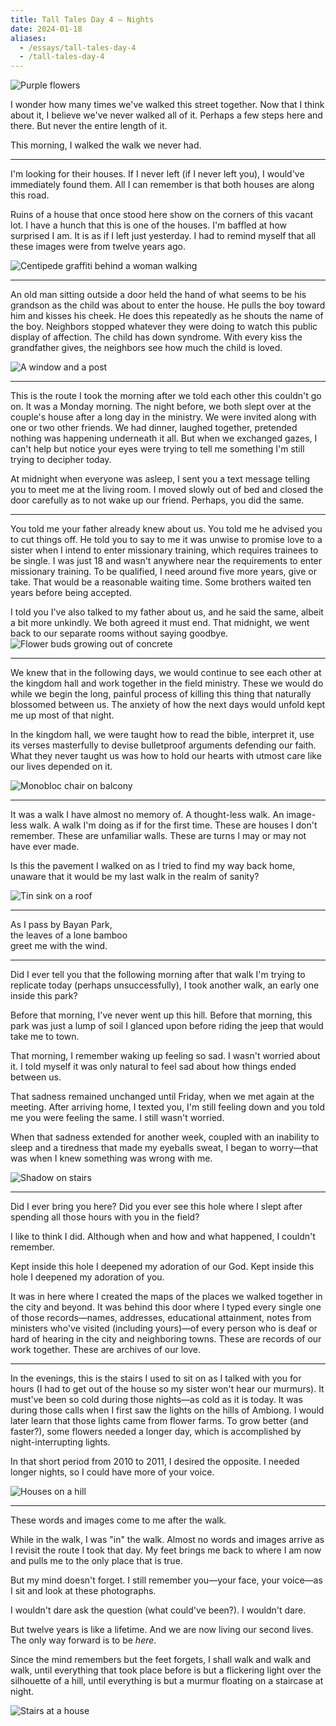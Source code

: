 ```yaml
---
title: Tall Tales Day 4 — Nights
date: 2024-01-18
aliases:
  - /essays/tall-tales-day-4
  - /tall-tales-day-4
---
```

![Purple flowers](images/20240118-074614-tall-tales-purple-flowers.jpg)

I wonder how many times we've walked this street together. Now that I think about it, I believe we've never walked all of it. Perhaps a few steps here and there. But never the entire length of it.

This morning, I walked the walk we never had.
***
I'm looking for their houses. If I never left (if I never left you), I would've immediately found them. All I can remember is that both houses are along this road.

Ruins of a house that once stood here show on the corners of this vacant lot. I have a hunch that this is one of the houses. I'm baffled at how surprised I am. It is as if I left just yesterday. I had to remind myself that all these images were from twelve years ago.

![Centipede graffiti behind a woman walking](images/20240118-074116-tall-tales-woman-centipede.jpg)
***
An old man sitting outside a door held the hand of what seems to be his grandson as the child was about to enter the house. He pulls the boy toward him and kisses his cheek. He does this repeatedly as he shouts the name of the boy. Neighbors stopped whatever they were doing to watch this public display of affection. The child has down syndrome. With every kiss the grandfather gives, the neighbors see how much the child is loved.

![A window and a post](images/20240118-081052-tall-tales-window-post.jpg)
***
This is the route I took the morning after we told each other this couldn't go on. It was a Monday morning. The night before, we both slept over at the couple's house after a long day in the ministry. We were invited along with one or two other friends. We had dinner, laughed together, pretended nothing was happening underneath it all. But when we exchanged gazes, I can't help but notice your eyes were trying to tell me something I'm still trying to decipher today.

At midnight when everyone was asleep, I sent you a text message telling you to meet me at the living room. I moved slowly out of bed and closed the door carefully as to not wake up our friend. Perhaps, you did the same.
***
You told me your father already knew about us. You told me he advised you to cut things off. He told you to say to me it was unwise to promise love to a sister when I intend to enter missionary training, which requires trainees to be single. I was just 18 and wasn't anywhere near the requirements to enter missionary training. To be qualified, I need around five more years, give or take. That would be a reasonable waiting time. Some brothers waited ten years before being accepted.

I told you I've also talked to my father about us, and he said the same, albeit a bit more unkindly. We both agreed it must end. That midnight, we went back to our separate rooms without saying goodbye.
![Flower buds growing out of concrete](images/20240118-091053-tall-tales-buds.jpg)
***
We knew that in the following days, we would continue to see each other at the kingdom hall and work together in the field ministry. These we would do while we begin the long, painful process of killing this thing that naturally blossomed between us. The anxiety of how the next days would unfold kept me up most of that night.

In the kingdom hall, we were taught how to read the bible, interpret it, use its verses masterfully to devise bulletproof arguments defending our faith. What they never taught us was how to hold our hearts with utmost care like our lives depended on it.

![Monobloc chair on balcony](images/20240118-090715-tall-tales-the-monobloc.jpg)
***
It was a walk I have almost no memory of. A thought-less walk. An image-less walk. A walk I'm doing as if for the first time. These are houses I don't remember. These are unfamiliar walls. These are turns I may or may not have ever made.

Is this the pavement I walked on as I tried to find my way back home, unaware that it would be my last walk in the realm of sanity?

![Tin sink on a roof](images/20240118-090227-tall-tales-sink-on-roof.jpg)
***
As I pass by Bayan Park,  
the leaves of a lone bamboo  
greet me with the wind.  
***
Did I ever tell you that the following morning after that walk I'm trying to replicate today (perhaps unsuccessfully), I took another walk, an early one inside this park?

Before that morning, I've never went up this hill. Before that morning, this park was just a lump of soil I glanced upon before riding the jeep that would take me to town.

That morning, I remember waking up feeling so sad. I wasn't worried about it. I told myself it was only natural to feel sad about how things ended between us.

That sadness remained unchanged until Friday, when we met again at the meeting. After arriving home, I texted you, I'm still feeling down and you told me you were feeling the same. I still wasn't worried.

When that sadness extended for another week, coupled with an inability to sleep and a tiredness that made my eyeballs sweat, I began to worry—that was when I knew something was wrong with me.

![Shadow on stairs](images/20240118-085443-tall-tales-stairs.jpg)
***
Did I ever bring you here? Did you ever see this hole where I slept after spending all those hours with you in the field?

I like to think I did. Although when and how and what happened, I couldn't remember.

Kept inside this hole I deepened my adoration of our God. Kept inside this hole I deepened my adoration of you.

It was in here where I created the maps of the places we walked together in the city and beyond. It was behind this door where I typed every single one of those records—names, addresses, educational attainment, notes from ministers who've visited (including yours)—of every person who is deaf or hard of hearing in the city and neighboring towns. These are records of our work together. These are archives of our love.
***
In the evenings, this is the stairs I used to sit on as I talked with you for hours (I had to get out of the house so my sister won't hear our murmurs). It must've been so cold during those nights—as cold as it is today. It was during those calls when I first saw the lights on the hills of Ambiong. I would later learn that those lights came from flower farms. To grow better (and faster?), some flowers needed a longer day, which is accomplished by night-interrupting lights.

In that short period from 2010 to 2011, I desired the opposite. I needed longer nights, so I could have more of your voice.

![Houses on a hill](images/20240118-084304-tall-tales-ambiong-flower-farms.jpg)
***
These words and images come to me after the walk.

While in the walk, I was "in" the walk. Almost no words and images arrive as I revisit the route I took that day. My feet brings me back to where I am now and pulls me to the only place that is true.

But my mind doesn't forget. I still remember you—your face, your voice—as I sit and look at these photographs.

I wouldn't dare ask the question (what could've been?). I wouldn't dare.

But twelve years is like a lifetime. And we are now living our second lives. The only way forward is to be *here*.

Since the mind remembers but the feet forgets, I shall walk and walk and walk, until everything that took place before is but a flickering light over the silhouette of a hill, until everything is but a murmur floating on a staircase at night.

![Stairs at a house](images/20240118-084637-tall-tales-ambiong-house-stairs.jpg)